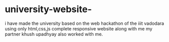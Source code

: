 # university-website-
i have made the university based on the web hackathon of the iiit vadodara using only html,css,js complete responsive website along with me my partner khush upadhyay also worked with me.
